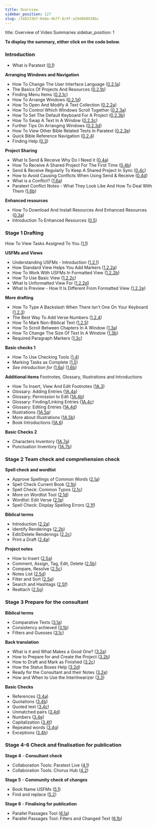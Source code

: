 ```yaml
---
title: Overview
sidebar_position: 127
slug: /348233b7-0e8a-4b7f-8c9f-a29d068938bc
---
```




title: Overview of Video Summaries
sidebar_position: 1


**To display the summary, either click on the code below.**


### Introduction

- What is Paratext ([0.1](Video-summaries/01-Introduction/0.1.md))

**Arranging Windows and Navigation**

- How To Change The User Interface Language ([0.2.1a](Video-summaries/01-Introduction/0.2.Navigation/0.2.1a.md))
- The Basics Of Projects And Resources ([0.2.1b](Video-summaries/01-Introduction/0.2.Navigation/0.2.1b.md))
- Finding Menu Items ([0.2.1c](Video-summaries/01-Introduction/0.2.Navigation/0.2.1c.md))
- How To Arrange Windows ([0.2.1d](Video-summaries/01-Introduction/0.2.Navigation/0.2.1d.md))
- How To Open And Modify A Text Collection ([0.2.2a](Video-summaries/01-Introduction/0.2.Navigation/0.2.2a.md))
- How To Control Which Windows Scroll Together ([0.2.3a](Video-summaries/01-Introduction/0.2.Navigation/0.2.3a.md))
- How To Set The Default Keyboard For A Project ([0.2.3b](Video-summaries/01-Introduction/0.2.Navigation/0.2.3b.md))
- How To Swap A Text In A Window ([0.2.3c](Video-summaries/01-Introduction/0.2.Navigation/0.2.3c.md))
- Further Tips On Arranging Windows ([0.2.3d](Video-summaries/01-Introduction/0.2.Navigation/0.2.3d.md))
- How To View Other Bible Related Texts In Paratext ([0.2.3e](Video-summaries/01-Introduction/0.2.Navigation/0.2.3e.md))
- Quick Bible Reference Navigation ([0.2.4](Video-summaries/01-Introduction/0.2.Navigation/0.2.4.md))
- Finding Help ([0.3](Video-summaries/01-Introduction/0.2.Navigation/0.3.md))

**Project Sharing**

- What Is Send & Receive Why Do I Need it ([0.4a](Video-summaries/01-Introduction/0.4.Project-sharing/0.4a.md))
- How To Receive A Shared Project For The First Time ([0.4b](Video-summaries/01-Introduction/0.4.Project-sharing/0.4b.md))
- Send & Receive Regularly To Keep A Shared Project In Sync ([0.4c](Video-summaries/01-Introduction/0.4.Project-sharing/0.4c.md))
- How to Avoid Causing Conflicts When Using Send & Receive ([0.4d](Video-summaries/01-Introduction/0.4.Project-sharing/0.4d.md))
- What is a Conflict? ([1.6a](Video-summaries/01-Introduction/0.4.Project-sharing/1.6a.md))
- Paratext Conflict Notes - What They Look Like And How To Deal With Them ([1.6b](Video-summaries/01-Introduction/0.4.Project-sharing/1.6b.md))

**Enhanced resources**

- How To Download And Install Resources And Enhanced Resources ([0.3a](Video-summaries/01-Introduction/0.5.Enhanced-resources/0.3a.md))
- Introduction To Enhanced Resources ([0.5](Video-summaries/01-Introduction/0.5.Enhanced-resources/0.5.md))

### Stage 1 Drafting


How To View Tasks Assigned To You ([1.1](Video-summaries/02-Stage-1/1.Drafting-editing/1.1.md))


**USFMs and Views**

- Understanding USFMs - Introduction ([1.2.1](Video-summaries/02-Stage-1/2.USFM/1.2.1.md))
- How Standard View Helps You Add Markers ([1.2.2a](Video-summaries/02-Stage-1/2.USFM/1.2.2a.md))
- How To Work With USFMs In Formatted View ([1.2.2b](Video-summaries/02-Stage-1/2.USFM/1.2.2b.md))
- How To Use Basic View ([1.2.2c](Video-summaries/02-Stage-1/2.USFM/1.2.2c.md))
- What Is Unformatted View For ([1.2.2d](Video-summaries/02-Stage-1/2.USFM/1.2.2d.md))
- What Is Preview - How It Is Different From Formatted View ([1.2.2e](Video-summaries/02-Stage-1/2.USFM/1.2.2e.md))

**More drafting**

- How To Type A Backslash When There Isn't One On Your Keyboard ([1.2.3](Video-summaries/02-Stage-1/1.Drafting-editing/1.2.3.md))
- The Best Way To Add Verse Numbers ([1.2.4](Video-summaries/02-Stage-1/1.Drafting-editing/1.2.4.md))
- How To Mark Non-Biblical Text ([1.2.5](Video-summaries/02-Stage-1/1.Drafting-editing/1.2.5.md))
- How To Scroll Between Chapters In A Window ([1.3a](Video-summaries/02-Stage-1/1.Drafting-editing/1.3a.md))
- How To Change The Size Of Text In A Window ([1.3b](Video-summaries/02-Stage-1/1.Drafting-editing/1.3b.md))
- Required Paragraph Markers ([1.3c](Video-summaries/02-Stage-1/1.Drafting-editing/1.3c.md))

**Basic checks 1**

- How To Use Checking Tools ([1.4](Video-summaries/02-Stage-1/4.Basic-checks/1.4.md))
- Marking Tasks as Complete ([1.5](Video-summaries/02-Stage-1/4.Basic-checks/1.5.md))
- _See introduction for_ ([1.6a](Video-summaries/01-Introduction/0.4.Project-sharing/1.6a.md)) ([1.6b](Video-summaries/01-Introduction/0.4.Project-sharing/1.6b.md))

**Additional items**
Footnotes, Glossary, Illustrations and Introductions

- How To Insert, View And Edit Footnotes ([1A.3](Video-summaries/02-Stage-1/5.Additional/1A.3.md))
- Glossary: Adding Entries ([1A.4a](Video-summaries/02-Stage-1/5.Additional/1A.4a.md))
- Glossary: Permission to Edit ([1A.4b](Video-summaries/02-Stage-1/5.Additional/1A.4b.md))
- Glossary: Finding/Linking Entries ([1A.4c](Video-summaries/02-Stage-1/5.Additional/1A.4c.md))
- Glossary: Editing Entries ([1A.4d](Video-summaries/02-Stage-1/5.Additional/1A.4d.md))
- Illustrations ([1A.5a](Video-summaries/02-Stage-1/5.Additional/1A.5a.md))
- More about Illustrations ([1A.5b](Video-summaries/02-Stage-1/5.Additional/1A.5b.md))
- Book Introductions ([1A.6](Video-summaries/02-Stage-1/5.Additional/1A.6.md))

**Basic Checks 2**

- Characters Inventory ([1A.7a](Video-summaries/02-Stage-1/4.Basic-checks/1A.7a.md))
- Punctuation Inventory ([1A.7b](Video-summaries/02-Stage-1/4.Basic-checks/1A.7b.md))

### Stage 2 Team check and comprehension check


**Spell check and wordlist**

- Approve Spellings of Common Words ([2.1a](Video-summaries/03-Stage-2/2.1.Spell-check-wordlist/2.1a.md))
- Spell Check Current Book ([2.1b](Video-summaries/03-Stage-2/2.1.Spell-check-wordlist/2.1b.md))
- Spell Check: Common Typos ([2.1c](Video-summaries/03-Stage-2/2.1.Spell-check-wordlist/2.1c.md))
- More on Wordlist Tool ([2.1d](Video-summaries/03-Stage-2/2.1.Spell-check-wordlist/2.1d.md))
- Wordlist: Edit Verse ([2.1e](Video-summaries/03-Stage-2/2.1.Spell-check-wordlist/2.1e.md))
- Spell Check: Display Spelling Errors ([2.1f](Video-summaries/03-Stage-2/2.1.Spell-check-wordlist/2.1f.md))

**Biblical terms**

- Introduction ([2.2a](Video-summaries/03-Stage-2/2.2.Biblical-terms/2.2a.md))
- Identify Renderings ([2.2b](Video-summaries/03-Stage-2/2.2.Biblical-terms/2.2b.md))
- Edit/Delete Renderings ([2.2c](Video-summaries/03-Stage-2/2.2.Biblical-terms/2.2c.md))
- Print a Draft ([2.4a](Video-summaries/03-Stage-2/2.4a.md))

**Project notes**

- How to Insert ([2.5a](Video-summaries/03-Stage-2/2.5.Project-notes/2.5a.md))
- Comment, Assign, Tag, Edit, Delete ([2.5b](Video-summaries/03-Stage-2/2.5.Project-notes/2.5b.md))
- Compare, Resolve ([2.5c](Video-summaries/03-Stage-2/2.5.Project-notes/2.5c.md))
- Notes List ([2.5d](Video-summaries/03-Stage-2/2.5.Project-notes/2.5d.md))
- Filter and Sort ([2.5e](Video-summaries/03-Stage-2/2.5.Project-notes/2.5e.md))
- Search and Hashtags ([2.5f](Video-summaries/03-Stage-2/2.5.Project-notes/2.5f.md))
- Reattach ([2.5g](Video-summaries/03-Stage-2/2.5.Project-notes/2.5g.md))

### Stage 3 Prepare for the consultant


**Biblical terms**

- Comparative Texts ([3.1a](Video-summaries/04-Stage-3/3.1.Biblical-terms/3.1a.md))
- Consistency achieved ([3.1b](Video-summaries/04-Stage-3/3.1.Biblical-terms/3.1b.md))
- Filters and Guesses ([3.1c](Video-summaries/04-Stage-3/3.1.Biblical-terms/3.1c.md))

**Back translation**

- What is it and What Makes a Good One? ([3.2a](Video-summaries/04-Stage-3/3.2.Back-translation/3.2a.md))
- How to Prepare for and Create the Project ([3.2b](Video-summaries/04-Stage-3/3.2.Back-translation/3.2b.md))
- How to Draft and Mark as Finished ([3.2c](Video-summaries/04-Stage-3/3.2.Back-translation/3.2c.md))
- How the Status Boxes Help ([3.2d](Video-summaries/04-Stage-3/3.2.Back-translation/3.2d.md))
- Ready for the Consultant and their Notes ([3.2e](Video-summaries/04-Stage-3/3.2.Back-translation/3.2e.md))
- How and When to Use the Interlinearizer ([3.3](Video-summaries/04-Stage-3/3.3.Custom-interlinears/3.3.md))

**Basic Checks**

- References ([3.4a](Video-summaries/04-Stage-3/3.4.Checks/3.4a.md))
- Quotations ([3.4b](Video-summaries/04-Stage-3/3.4.Checks/3.4b.md))
- Quoted text ([3.4c](Video-summaries/04-Stage-3/3.4.Checks/3.4c.md))
- Unmatched pairs ([3.4d](Video-summaries/04-Stage-3/3.4.Checks/3.4d.md))
- Numbers ([3.4e](Video-summaries/04-Stage-3/3.4.Checks/3.4e.md))
- Capitalization ([3.4f](Video-summaries/04-Stage-3/3.4.Checks/3.4f.md))
- Repeated words ([3.4g](Video-summaries/04-Stage-3/3.4.Checks/3.4g.md))
- Exceptions ([3.4h](Video-summaries/04-Stage-3/3.4.Checks/3.4h.md))

### Stage 4-6 Check and finalisation for publication


**Stage 4** - **Consultant check**

- Collaboration Tools: Paratext Live ([4.1](Video-summaries/05-Stage-4/4.1.md))
- Collaboration Tools: Chorus Hub ([4.2](Video-summaries/05-Stage-4/4.2.md))

**Stage 5** - **Community check of changes**

- Book Name USFMs ([5.1](Video-summaries/06-Stage-5/5.1.md))
- Find and replace ([5.2](Video-summaries/06-Stage-5/5.2.md))

**Stage 6** - **Finalising for publication**

- Parallel Passages Tool ([6.1a](Video-summaries/07-Stage-6/6.1a.md))
- Parallel Passages Tool: Filters and Changed Text ([6.1b](Video-summaries/07-Stage-6/6.1b.md))
